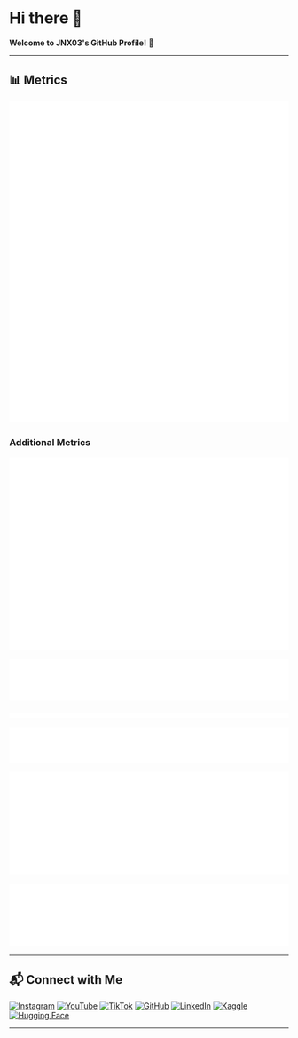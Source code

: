 # Hi there 👋
**Welcome to JNX03's GitHub Profile!** 🚀


---

## 📊 Metrics
[![Main Metrics](https://raw.githubusercontent.com/JNX03/JNX03/main/github-metrics.svg)](https://github.com/lowlighter/metrics)

### Additional Metrics

<!-- Isometric commit calendar -->
![Commit Calendar](./github-metrics.isocalendar.svg)

<!-- Most used languages -->
![Languages](./github-metrics.languages.svg)

<!-- Lines of code changed -->
![Lines of Code](./github-metrics.lines.svg)

<!-- Achievements -->
![Achievements](./github-metrics.achievements.svg)

<!-- Recently starred repositories -->
![Stargazers](./github-metrics.stargazers.svg)

<!-- Followers information -->
![Followers](./github-metrics.followers.svg)

---

## 📬 Connect with Me
[![Instagram](https://img.shields.io/badge/-Instagram-E4405F?style=flat&logo=Instagram&logoColor=white)](https://www.instagram.com/jxxn03z/)
[![YouTube](https://img.shields.io/badge/-YouTube-FF0000?style=flat&logo=YouTube&logoColor=white)](https://www.youtube.com/@Jnx03)
[![TikTok](https://img.shields.io/badge/-TikTok-000000?style=flat&logo=TikTok&logoColor=white)](https://www.tiktok.com/@jxxn03z)
[![GitHub](https://img.shields.io/badge/-GitHub-181717?style=flat&logo=GitHub&logoColor=white)](https://github.com/JNX03)
[![LinkedIn](https://img.shields.io/badge/-LinkedIn-0077B5?style=flat&logo=LinkedIn&logoColor=white)](https://www.linkedin.com/in/chawabhon-netisingha-4a60a034a/)
[![Kaggle](https://img.shields.io/badge/-Kaggle-20BEFF?style=flat&logo=Kaggle&logoColor=white)](https://www.kaggle.com/jxxn03x)
[![Hugging Face](https://img.shields.io/badge/-Huggingface-FFCC00?style=flat&logo=Hugging%20Face&logoColor=black)](https://huggingface.co/Jnx03)

---
